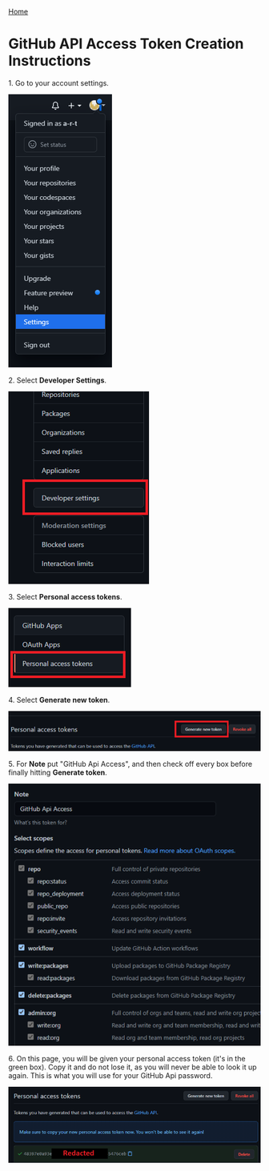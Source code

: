 [Home](./)

# GitHub API Access Token Creation Instructions

1\. Go to your account settings.

![Account Settings](./images/account_settings.png)

2\. Select **Developer Settings**.

![Developer Settings](./images/developer_settings.png)

3\. Select **Personal access tokens**.

![Personal Access Tokens Settings](./images/personal_access_tokens_settings.png)

4\. Select **Generate new token**.

![Generate New Token](./images/generate_new_token.png)

5\. For **Note** put "GitHub Api Access", and then check off every box before finally hitting **Generate token**.

![Token Permissions](./images/token_permissions.png)

6\. On this page, you will be given your personal access token (it's in the green box). Copy it and do not lose it, as you will never be able to look it up again. This is what you will use for your GitHub Api password.

![Personal Access Token Copy](./images/personal_access_token_copy.png)
